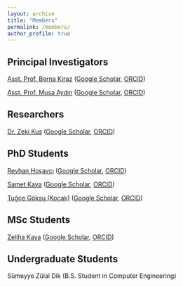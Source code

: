 ```yaml
---
layout: archive
title: "Members"
permalink: /members/
author_profile: true
---
```


## Principal Investigators

[Asst. Prof. Berna Kiraz](https://bkiraz.fsm.edu.tr/) ([Google Scholar](https://scholar.google.com/citations?user=Je4hzioAAAAJ), [ORCID](https://orcid.org/0000-0002-8428-3217))

[Asst. Prof. Musa Aydın](https://maydin.fsm.edu.tr/) ([Google Scholar](https://scholar.google.com/citations?user=yfKMO-wAAAAJ), [ORCID](https://orcid.org/0000-0002-5825-2230))

## Researchers
[Dr. Zeki Kuş](https://zkus.fsm.edu.tr/) ([Google Scholar](https://scholar.google.com/citations?user=h2B-3LwAAAAJ), [ORCID](https://orcid.org/0000-0001-8762-7233))

## PhD Students
[Reyhan Hoşavcı](https://rgurleyen.fsm.edu.tr/) ([Google Scholar](https://scholar.google.com/citations?user=JrgIgsgAAAAJ&hl=en), [ORCID](https://orcid.org/0000-0003-3384-6670)) 

[Samet Kaya](https://skaya.fsm.edu.tr/) ([Google Scholar](), [ORCID]()) 

[Tuğçe Göksu (Koçak)](https://tkocak.fsm.edu.tr/) ([Google Scholar](https://scholar.google.com/citations?user=KfQk4KsAAAAJ), [ORCID]())

## MSc Students

[Zeliha Kaya](https://zkaya.fsm.edu.tr/) ([Google Scholar](), [ORCID]())

## Undergraduate Students

Sümeyye Zülal Dik (B.S. Student in Computer Engineering)